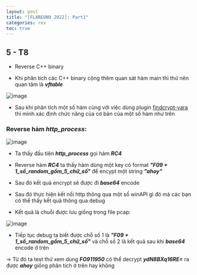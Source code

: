 ```yaml
---
layout: post
title: "[FLAREON9 2022]: Part1"
categories: rev
toc: true
---
```


## 5 - T8

- Reverse C++ binary

- Khi phân tích các C++ binary cộng thêm quan sát hàm main thì thứ nên quan tâm là  ***vftable***

![image](https://user-images.githubusercontent.com/91442807/202148679-b44ef965-a73f-48c0-a09e-16428357c719.png)

- Sau khi phân tích một số hàm cùng với việc dùng plugin [findcrypt-yara](https://github.com/polymorf/findcrypt-yara) thì mình xác định chức năng của cơ bản của một số hàm như trên

### Reverse hàm ***http_process***:

![image](https://user-images.githubusercontent.com/91442807/202154238-acb4cf60-9cc8-46a1-9ef1-08dacb5c17d2.png)

- Ta thấy đầu tiên ***http_process*** gọi hàm ***RC4*** 

- Reverse hàm ***RC4*** ta thấy hàm dùng một key có format ***"F09 + 1_số_random_gồm_5_chữ_số"*** để encypt một string ***"ahoy"***

- Sau đó kết quả encrypt sẽ được đi ***base64*** encode

- Sau đó thực hiện kết nối http thông qua một số winAPI gì đó mà các bạn có thể thấy kết quả thông qua debug

- Kết quả là chuỗi được lưu giống trong file pcap:

![image](https://user-images.githubusercontent.com/91442807/202156504-e6140ef1-602d-40f8-b790-758eb3fd9e4e.png)

- Tiếp tục debug ta biết được chỗ số 1 là ***"F09 + 1_số_random_gồm_5_chữ_số"*** và chỗ số 2 là kết quả sau khi ***base64*** encode ở trên

-> Từ đó ta test thử xem dùng ***FO911950*** có thể decrypt ***ydN8BXq16RE=*** ra được ***ahoy*** giống phân tích ở trên hay không





